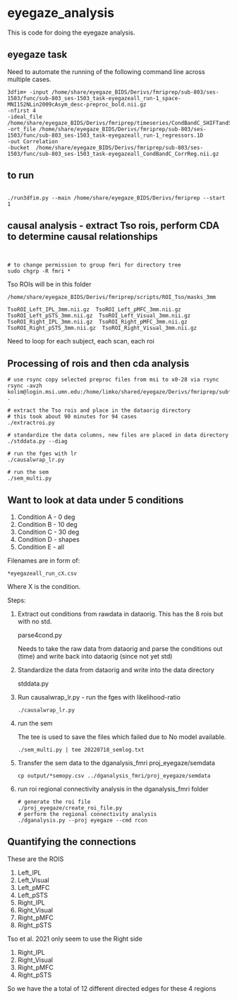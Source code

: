 # eyegaze_analysis

This is code for doing the eyegaze analysis.

## eyegaze task
Need to automate the running of the following command line across multiple 
cases.

```
3dfim+ -input /home/share/eyegaze_BIDS/Derivs/fmriprep/sub-803/ses-1503/func/sub-803_ses-1503_task-eyegazeall_run-1_space-MNI152NLin2009cAsym_desc-preproc_bold.nii.gz 
-nfirst 4 
-ideal_file /home/share/eyegaze_BIDS/Derivs/fmriprep/timeseries/CondBandC_SHIFTandSMOOTH.1D 
-ort_file /home/share/eyegaze_BIDS/Derivs/fmriprep/sub-803/ses-1503/func/sub-803_ses-1503_task-eyegazeall_run-1_regressors.1D 
-out Correlation 
-bucket  /home/share/eyegaze_BIDS/Derivs/fmriprep/sub-803/ses-1503/func/sub-803_ses-1503_task-eyegazeall_CondBandC_CorrReg.nii.gz

```

## to run
```

./run3dfim.py --main /home/share/eyegaze_BIDS/Derivs/fmriprep --start 1
```

## causal analysis - extract Tso rois, perform CDA to determine causal relationships

```bash3dmaskave -mask /home/share/eyegaze_BIDS/Derivs/fmriprep/scripts/ROI_Tso/masks_3mm/TsoROI_Left_IPL_3mm.nii.gz -quiet /home/share/eyegaze_BIDS/Derivs/fmriprep/sub-835/ses-1535/func/sub-835_ses-1535_task-eyegazeall_run-1_space-MNI152NLin2009cAsym_desc-preproc_bold.nii.gz > /home/share/eyegaze_BIDS/Derivs/fmriprep/ROI_timeseries_output/Left_IPL.txt


# to change permission to group fmri for directory tree
sudo chgrp -R fmri * 
```

Tso ROIs will be in this folder
```
/home/share/eyegaze_BIDS/Derivs/fmriprep/scripts/ROI_Tso/masks_3mm

TsoROI_Left_IPL_3mm.nii.gz  TsoROI_Left_pMFC_3mm.nii.gz  TsoROI_Left_pSTS_3mm.nii.gz  TsoROI_Left_Visual_3mm.nii.gz  TsoROI_Right_IPL_3mm.nii.gz  TsoROI_Right_pMFC_3mm.nii.gz  TsoROI_Right_pSTS_3mm.nii.gz  TsoROI_Right_Visual_3mm.nii.gz

```

Need to loop for each subject, each scan, each roi

## Processing of rois and then cda analysis

```
# use rsync copy selected preproc files from msi to x0-28 via rsync
rsync -avzh kolim@login.msi.umn.edu:/home/limko/shared/eyegaze/Derivs/fmriprep/sub*/ses*/func/*gazeall*preproc*nii.gz .

# extract the Tso rois and place in the dataorig directory
# this took about 90 minutes for 94 cases
./extractroi.py 

# standardize the data columns, new files are placed in data directory
./stddata.py --diag

# run the fges with lr
./causalwrap_lr.py 

# run the sem
./sem_multi.py 
```
## Want to look at data under 5 conditions

1. Condition A - 0 deg
2. Condition B - 10 deg
3. Condition C - 30 deg
4. Condition D - shapes
5. Condition E - all

Filenames are in form of:
```
*eyegazeall_run_cX.csv
```
Where X is the condition.

Steps:

1. Extract out conditions from rawdata in dataorig. This has the 8 rois but with no std.

    parse4cond.py

    Needs to take the raw data from dataorig
    and parse the conditions out (time) and write back into dataorig (since not yet std)

2. Standardize the data from dataorig and write into the data directory

    stddata.py

3. Run  causalwrap_lr.py - run the fges with likelihood-ratio

    ```
    ./causalwrap_lr.py 
    ```
4. run the sem

    The tee is used to save the files which failed due to No model available.
    ```
    ./sem_multi.py | tee 20220718_semlog.txt
    ```
   


5. Transfer the sem data to the dganalysis_fmri proj_eyegaze/semdata

    ```
    cp output/*semopy.csv ../dganalysis_fmri/proj_eyegaze/semdata
    ```

6. run roi regional connectivity analysis in the dganalysis_fmri folder

    ```
    # generate the roi file
    ./proj_eyegaze/create_roi_file.py
    # perform the regional connectivity analysis
    ./dganalysis.py --proj eyegaze --cmd rcon
    ```

## Quantifying the connections

These are the ROIS

1. Left_IPL
2. Left_Visual
3. Left_pMFC
4. Left_pSTS
5. Right_IPL
6. Right_Visual
7. Right_pMFC
8. Right_pSTS

Tso et al. 2021 only seem to use the Right side

1. Right_IPL
2. Right_Visual
3. Right_pMFC
4. Right_pSTS

So we have the a total of 12 different directed edges for these 4 regions


